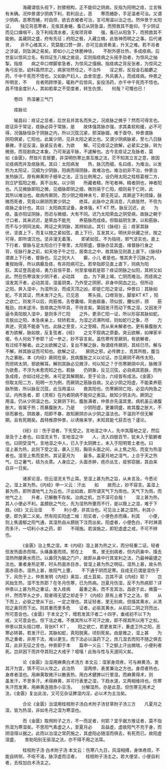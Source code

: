 <!-- { "loadSidebar": true } -->
　　　　海藏谓低头视下，肘膝相构，正不能仰之阴病，反指为阳明之痉，立言殊有未确。况仲景谓少阴病下利，若利自止，恶　　寒而蜷卧，手足温者可治。又谓少阴病，恶寒而蜷，时自烦，欲去衣被者可治，言可用温以治之也。然仲景于太阳证，　　独见背恶寒者，无俟其身蜷，蚤已从阴急温，而预救其不能仰。于少阴证而见口燥咽干，及下利纯清水者，无俟项背牵　　强，蚤已从阳急下，而预救其不能俯。盖藏阴之盛，府有先征；府阳之极，入藏立槁，此皆神而明之之事。后代诸贤，　　非不心维其义，究莫能口赞一辞，亦可见由贤希圣，升天之难。若不肖者之涉诞，则坠渊之易矣。即如小儿之体脆神怯，　　不耐外感壮热，多成痉病。后世妄以惊风立名，有四证生八候之凿说，实则指痉病之头摇手劲者，为惊风之抽掣。指痉　　病之卒口噤脚挛急者，为惊风之搐搦。指痉病之背反张者，为惊风之角弓反张。幼科翕然宗之，病家坦然任之，不治外　　淫之邪，反投金石脑麝之药，千中千死而不悟也。又如新产妇人，血舍空虚，外风袭入，而成痉病。仲景之所明言，不　　肖者罔顾悖圣，辄称产后惊风，妄投汤药，亦千中千死而不悟也。昌不惜金度针人，其如若辈之不受度者，转生仇恨，　　何哉？可慨也已！　　

　　卷四　热湿暑三气门　　

　　痉脉论　　

　　喻昌曰：痉证之显者，后世且并其名而失之，况痉脉之微乎？然而可得言也。痉证异于常证，痉脉必异于常脉，是　　故体强其脉亦强，求其柔软和缓，必不可得，况强脉恒杂于阴脉之内，所以沉弦沉紧，邪深脉锢，难于亟夺。仲景谓脉　　阴阳俱紧，亡阳也。此属少阴，见非太阳之紧比也。又谓少阴病脉紧，至七八日脉暴微，手足反温，脉紧反去者，为欲　　解。可见痉证之欲解，必紧实之脉，转为微弱，而现剧病之本象，乃可渐返平脉，不遽解也。古今言痉证之及脉者，莫　　如《金匮》，然皆片言居要，非深明伤寒比类互推之法，茫不知其立言之意，故因论痉病而并及痉脉焉。其曰：太阳病发　　热，脉沉而细，名曰痉，为难治。以发热为太阳证，沉细为少阴脉，阳病而得阴脉，故难治也。难治初非不治，仲景治　　发热脉沉，原有麻黄附子细辛之法，正当比例用之。设仍用太阳之桂枝葛根二方，则立铲孤阳之根，真不治矣。以少阴　　所藏者精，所宅者神。精者阴也，神者阳也。凡见微脉即阳之微，见细脉即阴之细，微则易于亡阳，细则易于亡阴，此　　其所以难治也。故病传厥阴，而少阴之精神未亏，即无死证。其厥逆下利烦躁，脉微而死者，究竟以厥阴而累少阴之　　绝耳。此脉中之真消息，凡病皆然，不但为痉脉之金针也。其曰：太阳病其证备，身体强，KT KT 然，脉反沉迟，此　　为痉。虽亦阳证阴脉，而迟与微细，大有不同。迟乃太阳荣血之阴受病，故脉之朝于寸口者，其来迟迟，是荣血不能充　　养筋脉而成痉。但取益阴生津，以和筋脉，而不与少阴同法矣。两证之夹阴脉，其辨如此。其引《脉经》云：痉家其脉　　伏，坚直上下，而复以按之紧如弦，直上下行，互发其义。明伏非伏藏之伏，按之可得，即所谓沉也。坚非漫无着落，　　即紧如弦，不为指挠，邪气坚实也，直上下行者，督脉与足太阳合行于脊里，太阳邪盛，督脉亦显其盛，缘督脉行身之　　背，任脉行身之前，如天地子午之位，居南北之中，故其脉见则直上直下。《脉经》谓直上下行者，督脉也。见之则大人　　癫，小儿 者是也。惟其夹于沉脉之内，重按始得，所以病癫及痉，有非阳病可比。若举指即见直上直下，则病为阳　　狂。其证登高逾垣，勇力且倍平昔，何至挛缩若是耶？痉证阴脉之似阳，其辨又如此。然在伤寒误发少阴汗者，必动其　　血，为下厥上竭，亡阴而难治。而痉病之误发其汗者，必动其湿，湿虽阴类，乃外受之阴邪，非身中阴血之比。但所动　　之阳，奔入湿中，为湿所没，而成灭顶之凶，即是亡阳之变证。仲景曰：其脉如蛇。不言其证，然未发汗之先，已见恶　　寒头摇，口噤背张，脚挛KT KT ，阳之欲亡。则发汗以后，肉筋惕，舌卷囊缩，背曲肩垂，项似拔，腰似折，颈　　筋粗劲，四末逆冷，皆痉病之所毕具，不待言矣。第因发汗而动下焦之湿，又因发汗逼令真阳脱入湿中，是则多汗亡阳　　之外，更添亡阳一证，所以形容其脉如蛇。言脱出之阳，本急疾亲上，轻矫若龙，为湿之迟滞所纽，则如蛇行之象，尽　　力奔迸，究竟不能奋飞也。此脉之至变，义之至精，而从来未解者也。更有暴腹胀大者为欲解，脉如故，反复弦者，《经》　　之文不叙病之原委。突云欲解，如禅家半偈，令人何处下参耶？试一参之，妙不容言矣。盖伤寒传至厥阴，有欲解者，　　有过经不解者。此之出欲解之证，复出不解之脉，殆谓痉传厥阴，其经已尽。解与不解，辨其脉证而可知也。欲解之证，　　厥阴之邪，必传脾土，克其所胜，腹当为之暴胀。本《内经》厥阴在泉，民病腹胀之义以论证。亦见厥阴不再传太阳，　　而但转太阴，邪欲解耳。解则其脉必见微浮，何以知之？于伤寒厥阴中风，脉微浮为欲愈，不浮为未愈而知之也。若脉　　仍阴象，反见沉弦，必自病其筋脉，而拘急成痉，亦如过经之例，未可定其解期矣。至于论治，六经皆有成法。《金匮》　　但取太阳二方，阳明一方为例，而厥阴之筋脉自病，又必少阴之阳虚，不能柔养筋脉所致，所以脉反沉弦，此当用温以　　救其阳也。伤寒厥阴亡阳，必显内拘急之证。内拘急者，即《灵枢》在内者阴病不能仰之奥旨。故知少阴主内，厥阴之　　用温，仍从少阴温之也。又厥阴下利，腹胀满者，仲景亦先温其里。病机虽云诸腹胀大，皆属于热；而暴腹胀大，乃是　　少阴阳虚，更兼阴盛，故其腹之胀大，不徐而暴也。阴故暴，阳即不暴，故知厥阴亦从少阴之温法也。不温则不但无解　　期，且有死期矣。昌特推原仲景，以诱掖来学，未知其能弋获否也？谨论。

　　　　《经》曰：伤于湿者，下先受之。言地湿之中人，先中其履地之足，然后渐及于上者也。曰湿流关节，言地湿之中　　人，流入四肢百节，犹未入于脏腑者也。曰阴受湿气，言地湿之中人，已入于太阴脾土，未入于阳明胃土者也。曰　　湿上甚为热，此则下受之湿，袭入三阳，胸背头面之间，从上焦之阳，而变为热湿者也。湿至上焦而变热，其证夏月为　　最多。盖夏月地之湿气，上合于天之热气，日之暑气，结为炎蒸。人身应之，头面赤肿，疮疖丛生，疫邪窃据，其由来　　自非一日矣。

　　　　诸家论湿，但云湿流关节止耳。至湿上甚为热之旨，从未言及，今悉论之。湿上甚为热，《内经》申一义云：汗出　　如　　故而止，妙不容言。盖湿上甚为热，即所谓地气上为云也。汗出如故，即所谓天气下为雨也。天气下为雨，而地气之上　　升者，已解散不存矣。治病之机，岂不深可会哉！　　湿上甚为热，其人小便必不利。盖膀胱之气化，先为湿热所壅而不行，是以既上之湿，难于下趋。《经》又云治湿　　不　　利小便，非其治也。可见治上甚之湿热，利其小便，即为第二义矣。然有阳实阳虚二候：阳实者，小便色赤而痛，利其　　小便，则上焦遏郁之阳气通，其湿热自从膀胱下注而出矣。阳虚者，小便色白，不时淋滴而多汗，一切利小水之药，即　　不得施。若误施之，即犯虚虚之戒，不可不辨也。

　　　　《金匮》治上焦之湿，本《内经》湿上甚为热之义，而分轻重二证。轻者但发热面赤而喘，头痛鼻塞而烦。邪在上　　焦，里无别病者，但内药鼻中，搐去湿热所酿黄水而已。以鼻窍为脑之门户，故即从鼻中行其宣利之法，乃最神最捷之　　法也。重者身热足寒，时头热面赤目赤，皆湿上甚为热之明征。湿热上甚，故头热面赤目赤。湿热上甚，故阳气上壅，　　不下通于阴而足寒。自成无已谓是湿伤于下，风伤于上，仲景发明《内经》奥旨，成土苴矣，岂其不读《内经》耶？　　岂风始生热，湿不生热耶？在冬月伤寒，已为热病。岂夏月伤湿，反不为热病耶？详仲景以上甚为热之重证。发入痉病　　最重之条，而不言其治。昌欲于此，微露一纤，然而竿头之步，观者得无望之却走乎？《内经》原有上者下之之法，邪　　从下而上，必驱之使从下出，一定之理也。其证轻者，里无别病，但搐其黄水，从清阳之鼻窍而下出。则其重而里多危　　证者，必驱其黄水，从前后二阴之窍而出，所可意会也。《金匮》于本文之下，增若发其汗者二十四字，垂戒初不以下为　　戒，又可意会也。但下法之难。不推其所以不可汗之故，即不得其所以用下之权。仲景以其头摇口噤，背张KT KT ，　　阳之欲亡，若更发其汗，重虚卫外之阳，恶寒必转甚。若发汗已，其脉如蛇，真阳脱离，顷刻死矣。由是推之，湿上甚　　为热之重者，非用下法，难以更生。而下法必以温药下之，庶几湿去而阳不随之俱去耳，此非无征之言也。仲景即于本　　篇申一义云：下之额上汗出微喘，小便利者死。岂非因下而并夺其阳之大戒乎？噫嘻！此殆与性与天道同义矣。

　　　　论《金匮》治湿用麻黄白术汤方 本文云：湿家身烦疼，可与麻黄汤，发其汗为宜，慎不可以火攻之。此治热　　湿两停，表里兼治之方也。身烦者热也，身疼者湿也。用麻黄取微汗以散表热，用白术健脾以行里湿，而麻黄得术，则　　虽发汗，不至多汗。术得麻黄，并可行表里之湿，下趋水道，又两相维持也。伤寒失汗而发黄，用麻黄连翘赤小豆汤，　　分解湿热，亦是此意。但伤寒无用术之法，《金匮》复出此法，又可见杂证脾湿内淫，必以术为主治矣。

　　　　合论《金匮》治湿用桂枝附子汤白术附子汤甘草附子汤三方　　凡夏月之湿，皆为热湿，非如冬月之湿为寒湿也。

　　　　而《金匮》取用附子之方，不一而足者，何耶？宜乎据方推证者，莫不指热湿为寒湿矣。不思阳气素虚之人，至夏月必　　且益虚，虚故阳气不充于身，而阴湿得以据之。此而以治湿之常药施之，其虚阳必随湿而俱去，有死而已。故阳虚湿盛，　　舍助阳别无驱湿之法，亦不得不用之法耳。

　　　　桂枝附子汤 白术附子汤 本文云：伤寒八九日，风湿相搏，身体疼烦，不能自转侧，不呕不渴，脉浮虚而涩者，　　桂枝附子汤主之。若大便坚，小便自利者，去桂加白术汤主之。

